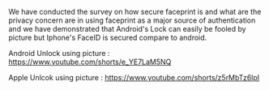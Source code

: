 We have conducted the survey on how secure faceprint is and what are the privacy concern are in using faceprint as a major source of authentication and we have demonstrated that Android's Lock can easily be fooled by picture but Iphone's FaceID is secured compare to android.

Android Unlock using picture : https://www.youtube.com/shorts/e_YE7LaM5NQ

Apple Unlcok using picture : https://www.youtube.com/shorts/z5rMbTz6lpI
